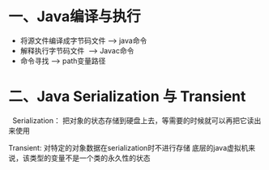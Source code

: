 # 一、Java编译与执行

  * 将源文件编译成字节码文件 --> java命令
  * 解释执行字节码文件  --> Javac命令
  * 命令寻找  --> path变量路径

# 二、Java Serialization 与 Transient

   Serialization：
      把对象的状态存储到硬盘上去，等需要的时候就可以再把它读出来使用
      
   Transient:
      对特定的对象数据在serialization时不进行存储
      底层的java虚拟机来说，该类型的变量不是一个类的永久性的状态
